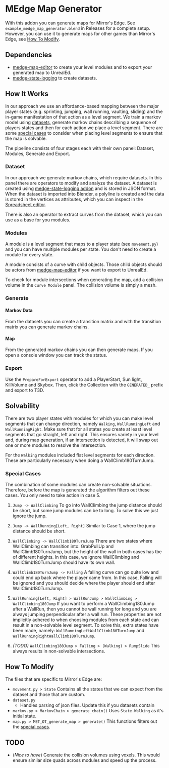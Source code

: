# MEdge Map Generator

With this addon you can generate maps for Mirror's Edge. See `example_medge_map_generator.blend` in Releases for a complete setup. However, you can use it to generate maps for other games than Mirror's Edge, see [How To Modify](#how-to-modify).

## Dependencies

 - [medge-map-editor](https://github.com/medge-tools/medge-map-editor) to create your level modules and to export your generated map to UnrealEd.
 - [medge-state-logging](https://github.com/medge-tools/medge-state-logging) to create datasets.

## How It Works

In our approach we use an affordance-based mapping between the major player states (e.g. sprinting, jumping, wall running, vaulting, sliding) and the in-game manifestation of that action as a level segment. We train a markov model using [datasets](#dataset), generate markov chains describing a sequence of players states and then for each action we place a level segment. There are some [special cases](#special-cases) to consider when placing level segments to ensure that the map is solvable.

The pipeline consists of four stages each with their own panel: Dataset, Modules, Generate and Export.

### Dataset

In our approach we generate markov chains, which require datasets. In this panel there are operators to modify and analyze the dataset. A dataset is created using [medge-state-logging addon](https://github.com/medge-tools/medge-state-logging) and is stored in JSON format. When the dataset is imported into Blender, a polyline is created and the data is stored in the vertices as attributes, which you can inspect in the [Spreadsheet editor](https://docs.blender.org/manual/en/latest/editors/spreadsheet.html).

There is also an operator to extract curves from the dataset, which you can use as a base for you modules.

### Modules

A module is a level segment that maps to a player state (see `movement.py`) and you can have multiple modules per state. You don't need to create a module for every state. 

A module consists of a curve with child objects. Those child objects should be actors from [medge-map-editor](https://github.com/medge-tools/medge-map-editor) if you want to export to UnrealEd.

To check for module intersections when generating the map, add a collision volume in the `Curve Module` panel. The collision volume is simply a mesh. 

### Generate 

#### Markov Data

From the datasets you can create a transition matrix and with the transition matrix you can generate markov chains.

#### Map

From the generated markov chains you can then generate maps. If you open a console window you can track the status.

### Export

Use the `PrepareForExport` operator to add a PlayerStart, Sun light, KillVolume and Skybox. Then, click the Collection with the `GENERATED_` prefix and export to T3D.

## Solvability

There are two player states with modules for which you can make level segments that can change direction, namely `Walking`, `WallRunningLeft` and `WallRunningRight`. Make sure that for all states you create at least level segments that go straight, left and right. This ensures variety in your level and, during map generation, if an intersection is detected, it will swap out one or more modules to resolve the intersection. 

For the `Walking` modules included flat level segments for each direction. These are particularly necessary when doing a WallClimb180TurnJump.

### Special Cases

The combination of some modules can create non-solvable situations. Therefore, before the map is generated the algorithm filters out these cases. You only need to take action in case 5.

1. `Jump -> WallClimbing` To go into WallClimbing the jump distance should be short, but some jump modules can be to long. To solve this we just ignore the jump.

2. `Jump -> WallRunning[Left, Right]` Similar to Case 1, where the jump distance should be short.

3. `WallClimbing -> WallClimb180TurnJump` There are two states where WallClimbing can transition into: GrabPullUp and WallClimb180TurnJump, but the height of the wall in both cases has tbe of different heights. In this case, we ignore WallClimbing and WallClimb180TurnJump should have its own wall.

4. `WallClimb180TurnJump -> Falling` A falling curve can go quite low and could end up back where the player came from. In this case, Falling will be ignored and you should decide where the player should end after WallClimb180TurnJump.

5. `WallRunning[Left, Right] > WallRunJump > WallClimbing > WallClimbing180Jump` If you want to perform a WallClimbing180Jump after a WallRun, then you cannot be wall running for long and you are always jumping perpendicular after a wall run. These properties are not implicitly adhered to when choosing modules from each state and can result in a non-solvable level segment. To solve this, extra states have been made, namely: `WallRunningLeftWallClimb180TurnJump` and `WallRunningRightWallClimb180TurnJump`.

6. *(TODO)* `WallClimbing180Jump > Falling > (Walking) > RumpSlide` This always results in non-solvable intersections.

## How To Modify

The files that are specific to Mirror's Edge are:

- `movement.py > State` Contains all the states that we can expect from the dataset and those that are custom. 
- `dataset.py` 
    - Handles parsing of json files. Update this if you datasets contain 
- `markov.py > MarkovChain > generate_chain()` Uses `State.Walking` as it's initial state.
- `map.py > MET_OT_generate_map > generate()` This functions filters out the [special cases](#special-cases).

## TODO

- (*Nice to have*) Generate the collision volumes using voxels. This would ensure similar size quads across modules and speed up the process.
